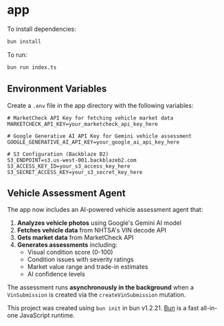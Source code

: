 # app

To install dependencies:

```bash
bun install
```

To run:

```bash
bun run index.ts
```

## Environment Variables

Create a `.env` file in the app directory with the following variables:

```env
# MarketCheck API Key for fetching vehicle market data
MARKETCHECK_API_KEY=your_marketcheck_api_key_here

# Google Generative AI API Key for Gemini vehicle assessment
GOOGLE_GENERATIVE_AI_API_KEY=your_google_ai_api_key_here

# S3 Configuration (Backblaze B2)
S3_ENDPOINT=s3.us-west-001.backblazeb2.com
S3_ACCESS_KEY_ID=your_s3_access_key_here
S3_SECRET_ACCESS_KEY=your_s3_secret_key_here
```

## Vehicle Assessment Agent

The app now includes an AI-powered vehicle assessment agent that:

1. **Analyzes vehicle photos** using Google's Gemini AI model
2. **Fetches vehicle data** from NHTSA's VIN decode API
3. **Gets market data** from MarketCheck API
4. **Generates assessments** including:
   - Visual condition score (0-100)
   - Condition issues with severity ratings
   - Market value range and trade-in estimates
   - AI confidence levels

The assessment runs **asynchronously in the background** when a `VinSubmission` is created via the `createVinSubmission` mutation.

This project was created using `bun init` in bun v1.2.21. [Bun](https://bun.com) is a fast all-in-one JavaScript runtime.
